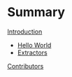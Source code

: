 # Summary

[Introduction](./introduction.md)

- [Hello World](./hello_world.md)
- [Extractors](./extractors.md)

[Contributors](./contributors.md)
